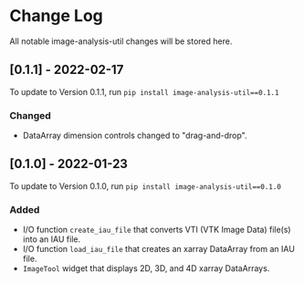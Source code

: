 # Change Log

All notable image-analysis-util changes will be stored here.

## [0.1.1] - 2022-02-17

To update to Version 0.1.1, run  `pip install image-analysis-util==0.1.1`

### Changed

* DataArray dimension controls changed to "drag-and-drop".

## [0.1.0] - 2022-01-23

To update to Version 0.1.0, run  `pip install image-analysis-util==0.1.0`

### Added

* I/O function `create_iau_file` that converts VTI (VTK Image Data) file(s) into an IAU file.
* I/O function `load_iau_file` that creates an xarray DataArray from an IAU file.
* `ImageTool` widget that displays 2D, 3D, and 4D xarray DataArrays.
